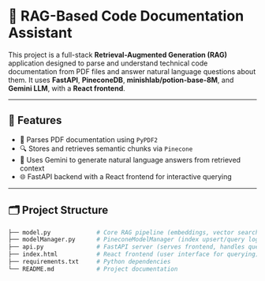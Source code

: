 # 🦕 RAG-Based Code Documentation Assistant

This project is a full-stack **Retrieval-Augmented Generation (RAG)** application designed to parse and understand technical code documentation from PDF files and answer natural language questions about them. It uses **FastAPI**, **PineconeDB**, **minishlab/potion-base-8M**, and **Gemini LLM**, with a **React frontend**.

---

## 🚀 Features

- 📝 Parses PDF documentation using `PyPDF2`
- 🔍 Stores and retrieves semantic chunks via `Pinecone`
- 🤖 Uses Gemini to generate natural language answers from retrieved context
- 🌐 FastAPI backend with a React frontend for interactive querying

---

## 🗂 Project Structure

```bash
├── model.py             # Core RAG pipeline (embeddings, vector search, Gemini query)
├── modelManager.py      # PineconeModelManager (index upsert/query logic)
├── api.py               # FastAPI server (serves frontend, handles query requests)
├── index.html           # React frontend (user interface for querying)
├── requirements.txt     # Python dependencies
└── README.md            # Project documentation
```